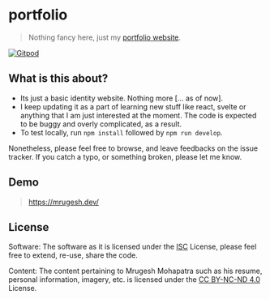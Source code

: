 # portfolio

> Nothing fancy here, just my [portfolio website][personal-website].

[![Gitpod][gitpod-img]][gitpod]


## What is this about?

- Its just a basic identity website. Nothing more [... as of now].
- I keep updating it as  a part of learning new stuff like react, svelte or anything that I am just interested at the moment. The code is expected to be buggy and overly complicated, as a result.
- To test locally, run `npm install` followed by `npm run develop`.

Nonetheless, please feel free to browse, and leave feedbacks on the issue tracker. If you catch a typo, or something broken, please let me know.

## Demo

> <https://mrugesh.dev/>

## License

Software:
The software as it is licensed under the [ISC](LICENSE) License, please feel free to extend, re-use, share the code.

Content:
The content pertaining to Mrugesh Mohapatra such as his resume, personal information, imagery, etc. is licensed under the [CC BY-NC-ND 4.0][by-nc-nd-4] License.

[circle-status-img]: https://circleci.com/gh/raisedadead/portfolio.svg?style=svg
[circle-status]: https://circleci.com/gh/raisedadead/portfolio
[gitpod-img]: https://img.shields.io/badge/Gitpod-Ready--to--Code-blue?logo=gitpod
[gitpod]: https://gitpod.io/#https://github.com/raisedadead/portfolio

[personal-website]: https://mrugesh.dev
[by-nc-nd-4]: https://creativecommons.org/licenses/by-nc-nd/4.0/
